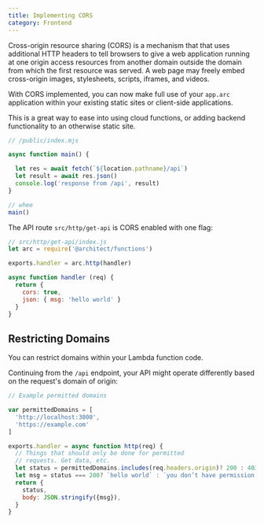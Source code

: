```yaml
---
title: Implementing CORS
category: Frontend
---
```


Cross-origin resource sharing (CORS) is a mechanism that that uses additional HTTP headers to tell browsers to give a web application running at one origin access resources from another domain outside the domain from which the first resource was served. A web page may freely embed cross-origin images, stylesheets, scripts, iframes, and videos.

With CORS implemented, you can now make full use of your `app.arc` application within your existing static sites or client-side applications.

This is a great way to ease into using cloud functions, or adding backend functionality to an otherwise static site.

```javascript
// /public/index.mjs

async function main() {

  let res = await fetch(`${location.pathname}/api`)
  let result = await res.json()
  console.log('response from /api', result)
}

// whee
main()
```

The API route `src/http/get-api` is CORS enabled with one flag:

```javascript
// src/http/get-api/index.js
let arc = require('@architect/functions')

exports.handler = arc.http(handler)

async function handler (req) {
  return {
    cors: true,
    json: { msg: 'hello world' }
  }
}
```

## Restricting Domains

You can restrict domains within your Lambda function code.

Continuing from the `/api` endpoint, your API might operate differently based on the request's domain of origin:

```javascript
// Example permitted domains

var permittedDomains = [
  'http://localhost:3000',
  'https://example.com'
]

exports.handler = async function http(req) {
  // Things that should only be done for permitted
  // requests. Get data, etc.
  let status = permittedDomains.includes(req.headers.origin)? 200 : 403
  let msg = status === 200? `hello world` : `you don’t have permission to access`
  return {
    status,
    body: JSON.stringify({msg}),
  }
}
```
